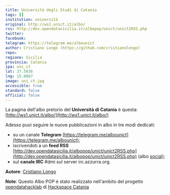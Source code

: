 ```yaml
---
title: Università degli Studi di Catania
tags: []
institution: università
original: http://ws1.unict.it/albo/
rss: http://dev.opendatasicilia.it/albopop/unict/unict2RSS.php
twitter: 
facebook: 
telegram: https://telegram.me/albounict
author: Cristiano Longo (https://github.com/cristianolongo)
repo: 
regione: Sicilia
provincia: Catania
ipa: uni_ct
lat: 37.5036
lng: 15.0867
image: uni_ct.jpg
accessible: true
standard: false
official: false
---
```


La pagina dell'albo pretorio del **Università di Catania** è questa: [http://ws1.unict.it/albo/](http://ws1.unict.it/albo/)

Adesso puoi seguire le nuove pubblicazioni in albo in tre modi dedicati:

* su un canale **Telegram** [https://telegram.me/albounict](https://telegram.me/albounict);
* iscrivendoti a un **feed RSS** [http://dev.opendatasicilia.it/albopop/unict/unict2RSS.php](http://dev.opendatasicilia.it/albopop/unict/unict2RSS.php) (albo [social](https://github.com/aborruso/albo-pop/wiki/Albi-POP-Social));
* sul **canale IRC** #dmi sul server irc.azzurra.org.

**Autore**: [Cristiano Longo](https://github.com/cristianolongo)

**Note**: Questo Albo POP è stato realizzato nell'ambito del progetto
[opendatahacklab](http://opendatahacklab.org)  di [Hackspace Catania](http://hackspacecatania.it)

